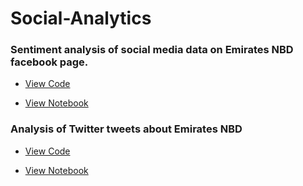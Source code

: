 # Social-Analytics

### Sentiment analysis of social media data on Emirates NBD facebook page.

* [View Code](https://github.com/romiebanerjee/Social-Analytics/blob/master/code.py)

* [View Notebook](https://romiebanerjee.github.io/ENBD_facebook_sentiment_analysis.html)

### Analysis of Twitter tweets about Emirates NBD

* [View Code](https://github.com/romiebanerjee/Social-Analytics/blob/master/twitter_code.py)

* [View Notebook](https://github.com/romiebanerjee/romiebanerjee.github.io/blob/master/twitter_analytics.html)

